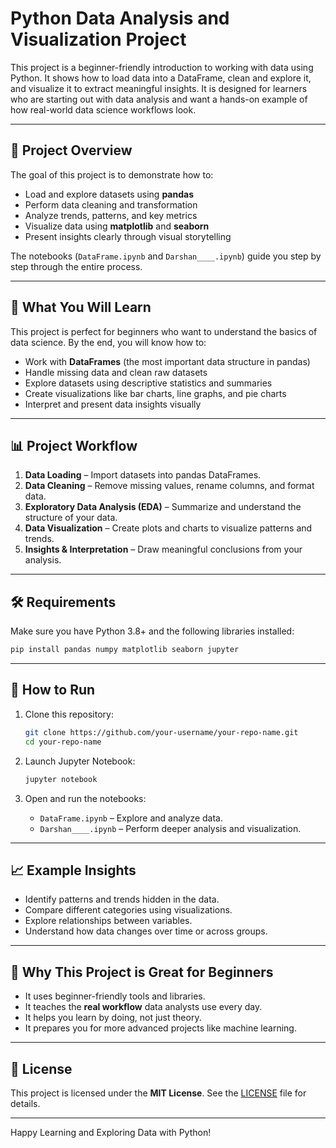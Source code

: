 # Python Data Analysis and Visualization Project

This project is a beginner-friendly introduction to working with data using Python. It shows how to load data into a DataFrame, clean and explore it, and visualize it to extract meaningful insights. It is designed for learners who are starting out with data analysis and want a hands-on example of how real-world data science workflows look.

---

## 📁 Project Overview

The goal of this project is to demonstrate how to:

- Load and explore datasets using **pandas**
- Perform data cleaning and transformation
- Analyze trends, patterns, and key metrics
- Visualize data using **matplotlib** and **seaborn**
- Present insights clearly through visual storytelling

The notebooks (`DataFrame.ipynb` and `Darshan____.ipynb`) guide you step by step through the entire process.

---

## 🧰 What You Will Learn

This project is perfect for beginners who want to understand the basics of data science. By the end, you will know how to:

- Work with **DataFrames** (the most important data structure in pandas)
- Handle missing data and clean raw datasets
- Explore datasets using descriptive statistics and summaries
- Create visualizations like bar charts, line graphs, and pie charts
- Interpret and present data insights visually

---

## 📊 Project Workflow

1. **Data Loading** – Import datasets into pandas DataFrames.  
2. **Data Cleaning** – Remove missing values, rename columns, and format data.  
3. **Exploratory Data Analysis (EDA)** – Summarize and understand the structure of your data.  
4. **Data Visualization** – Create plots and charts to visualize patterns and trends.  
5. **Insights & Interpretation** – Draw meaningful conclusions from your analysis.

---

## 🛠️ Requirements

Make sure you have Python 3.8+ and the following libraries installed:

```bash
pip install pandas numpy matplotlib seaborn jupyter
```

---

## 🚀 How to Run

1. Clone this repository:
   ```bash
   git clone https://github.com/your-username/your-repo-name.git
   cd your-repo-name
   ```

2. Launch Jupyter Notebook:
   ```bash
   jupyter notebook
   ```

3. Open and run the notebooks:
   - `DataFrame.ipynb` – Explore and analyze data.  
   - `Darshan____.ipynb` – Perform deeper analysis and visualization.

---

## 📈 Example Insights

- Identify patterns and trends hidden in the data.  
- Compare different categories using visualizations.  
- Explore relationships between variables.  
- Understand how data changes over time or across groups.

---

## 🎯 Why This Project is Great for Beginners

- It uses beginner-friendly tools and libraries.  
- It teaches the **real workflow** data analysts use every day.  
- It helps you learn by doing, not just theory.  
- It prepares you for more advanced projects like machine learning.

---

## 📜 License

This project is licensed under the **MIT License**. See the [LICENSE](LICENSE) file for details.

---

Happy Learning and Exploring Data with Python!
